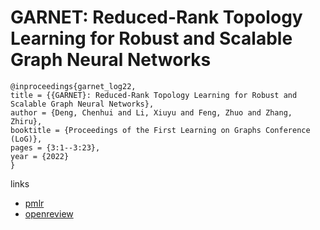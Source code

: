 # GARNET: Reduced-Rank Topology Learning for Robust and Scalable Graph Neural Networks

```
@inproceedings{garnet_log22,
title = {{GARNET}: Reduced-Rank Topology Learning for Robust and Scalable Graph Neural Networks},
author = {Deng, Chenhui and Li, Xiuyu and Feng, Zhuo and Zhang, Zhiru},
booktitle = {Proceedings of the First Learning on Graphs Conference (LoG)},
pages = {3:1--3:23},
year = {2022}
}
```

links
- [pmlr](https://proceedings.mlr.press/v198/deng22a.html)
- [openreview](https://openreview.net/forum?id=kvwWjYQtmw)
